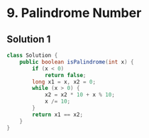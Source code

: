 # 9. Palindrome Number

## Solution 1

```java
class Solution {
    public boolean isPalindrome(int x) {
        if (x < 0)
            return false;
        long x1 = x, x2 = 0;
        while (x > 0) {
            x2 = x2 * 10 + x % 10;
            x /= 10;
        }
        return x1 == x2; 
    }
}
```
